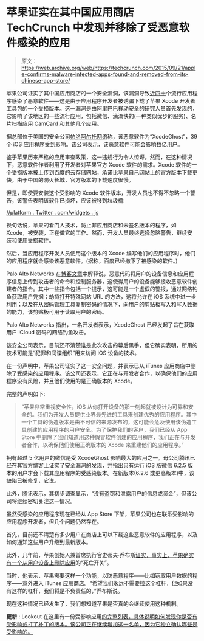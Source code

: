 # 苹果证实在其中国应用商店 TechCrunch 中发现并移除了受恶意软件感染的应用

> 原文：<https://web.archive.org/web/https://techcrunch.com/2015/09/21/apple-confirms-malware-infected-apps-found-and-removed-from-its-chinese-app-store/>

苹果公司证实了其中国应用商店的一个安全漏洞，该漏洞导致[近四十](https://web.archive.org/web/20221007103055/http://www.nytimes.com/2015/09/21/business/apple-confirms-discovery-of-malicious-code-in-some-app-store-products.html)个流行应用程序感染了恶意软件——这是由于应用程序开发者被诱骗下载了苹果 Xcode 开发者工具包的一个受损版本。这一漏洞是由阿里巴巴移动安全的研究人员首先发现的，它影响了该地区的一些流行应用，包括微信、滴滴快的(一种类似优步的服务)、名片扫描应用 CamCard 和其他几个应用。

据总部位于美国的安全公司[帕洛阿尔托网络](https://web.archive.org/web/20221007103055/http://researchcenter.paloaltonetworks.com/2015/09/update-xcodeghost-attacker-can-phish-passwords-and-open-urls-though-infected-apps/)称，该恶意软件为“XcodeGhost”，39 个 iOS 应用程序受到影响。该公司表示，该恶意软件可能会影响数亿用户。

鉴于苹果历来严格的应用审查政策，这一违规行为令人惊讶。然而，在这种情况下，恶意软件作者利用了开发者对苹果官方 Xcode 软件的需求。Xcode 软件的一个受损版本被上传到百度的云存储网站，承诺比苹果自己网站上的官方版本下载更快，由于中国的防火长城，官方版本的下载速度很慢。

但是，即使要安装这个受影响的 Xcode 软件版本，开发人员也不得不忽略一个警告，该警告表明该软件已损坏，应该被移到垃圾桶:

[//platform . Twitter . com/widgets . js](//web.archive.org/web/20221007103055/https://platform.twitter.com/widgets.js)

换句话说，苹果的看门人技术，防止非应用商店和未签名版本的程序，如 Xcode，被安装，正在做它的工作。然而，开发人员最终选择忽略警告，继续安装和使用受损软件。

然后，当应用程序开发人员使用这个版本的 Xcode 编写他们的应用程序时，他们的应用程序就会感染该恶意软件。(据称，百度已经撤下了被感染的软件。)

Palo Alto Networks 在[博客文章](https://web.archive.org/web/20221007103055/http://researchcenter.paloaltonetworks.com/2015/09/update-xcodeghost-attacker-can-phish-passwords-and-open-urls-though-infected-apps/)中解释说，恶意代码将用户的设备信息和应用程序信息上传到攻击者的命令和控制服务器，这使得用户的设备能够接收恶意软件创建者的指令。其中一些指令包括一个提示，这可能是一个虚假的警报，通过网络钓鱼获取用户凭据；劫持打开特殊网站 URL 的方法，这将允许在 iOS 系统中进一步利用；以及在从密码管理工具复制密码的情况下，向用户的剪贴板写入和写入数据的能力，该剪贴板可用于读取用户的密码。

Palo Alto Networks 指出，一名开发者表示，XcodeGhost 已经发起了旨在获取用户 iCloud 密码的网络钓鱼攻击。

该安全公司表示，目前还不清楚谁是此次攻击的幕后黑手，但它确实表明，所用的技术可能是“犯罪和间谍组织”用来访问 iOS 设备的技术。

在一份声明中，苹果公司证实了这一安全问题，并表示已从 iTunes 应用商店中删除了受感染的应用程序。该公司还表示，它正在与开发者合作，以确保他们的应用程序没有风险，并且他们使用的是正确版本的 Xcode。

完整的声明如下:

> “苹果非常重视安全性，iOS 从你打开设备的那一刻起就被设计为可靠和安全的。我们为开发人员提供业界最先进的工具来创建优秀的应用程序。其中一个工具的伪造版本是由不可信的来源发布的，这可能会危及使用该伪造工具创建的应用程序的用户安全。为了保护我们的客户，我们已经从 App Store 中删除了我们知道用这种假冒软件创建的应用程序，我们正在与开发者合作，以确保他们使用正确版本的 Xcode 来重建他们的应用程序。”

拥有超过 5 亿用户的微信是受 XcodeGhost 影响最大的应用之一。母公司腾讯已经在其[官方博客](https://web.archive.org/web/20221007103055/http://blog.wechat.com/2015/09/19/fixed-security-flaw-in-wechat-v6-2-5-for-ios/)上证实了安全漏洞的发现，并指出只有运行 iOS 版微信 6.2.5 版本的用户才会下载其应用程序的受感染版本。在新版本(6.2.6 或更高版本)中，该缺陷已被修复，它说。

此外，腾讯表示，其初步调查显示，“没有盗窃和泄露用户的信息或资金”，但该公司将继续密切关注这一情况。

虽然受感染的应用程序现在已经从 App Store 下架，苹果公司也在联系受影响的应用程序开发者，但几个问题仍然存在。

首先，目前还不清楚有多少用户在商店上可以下载这些恶意软件的应用程序，以及如何通知这些用户升级到最新版本。

此外，几年前，苹果创始人兼首席执行官史蒂夫·乔布斯[证实，事实上，苹果确实有一个从用户设备上删除应用](https://web.archive.org/web/20221007103055/http://www.wsj.com/articles/SB121842341491928977)的“死亡开关”。

当时，他表示，苹果需要这样一个功能，以防恶意程序——比如窃取用户数据的程序——意外进入 iTunes 应用商店。“希望我们永远不需要拉这个杠杆，但如果没有这样的杠杆，我们将是不负责任的，”乔布斯说。

现在这种情况已经发生了，我们想知道苹果是否真的会继续使用这种机制。

**更新** : Lookout 在这里有一份受影响应用[的完整列表，具体说明如何发现你是否有受影响或打了补丁的版本。该公司正在继续增加这一名单，因为它独立确认哪些是受影响的。](https://web.archive.org/web/20221007103055/https://blog.lookout.com/blog/2015/09/21/xcodeghost-apps/)